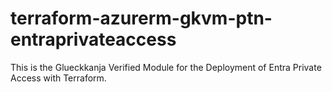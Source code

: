 # terraform-azurerm-gkvm-ptn-entraprivateaccess

This is the Glueckkanja Verified Module for the Deployment of Entra Private Access with Terraform.
